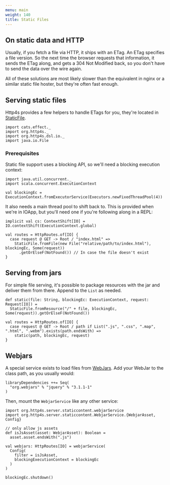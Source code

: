 ```yaml
---
menu: main
weight: 140
title: Static Files
---
```


## On static data and HTTP
Usually, if you fetch a file via HTTP, it ships with an ETag. An ETag specifies
a file version. So the next time the browser requests that information, it sends
the ETag along, and gets a 304 Not Modified back, so you don't have to send the
data over the wire again.

All of these solutions are most likely slower than the equivalent in nginx or a
similar static file hoster, but they're often fast enough.

## Serving static files
Http4s provides a few helpers to handle ETags for you, they're located in [StaticFile].

```tut:book
import cats.effect._
import org.http4s._
import org.http4s.dsl.io._
import java.io.File
```

### Prerequisites

Static file support uses a blocking API, so we'll need a blocking execution
context:

```tut:book:silent
import java.util.concurrent._
import scala.concurrent.ExecutionContext

val blockingEc = ExecutionContext.fromExecutorService(Executors.newFixedThreadPool(4))
```

It also needs a main thread pool to shift back to.  This is provided when
we're in IOApp, but you'll need one if you're following along in a REPL:

```tut:book:silent
implicit val cs: ContextShift[IO] = IO.contextShift(ExecutionContext.global)
```

```tut:book:silent
val routes = HttpRoutes.of[IO] {
  case request @ GET -> Root / "index.html" =>
    StaticFile.fromFile(new File("relative/path/to/index.html"), blockingEc, Some(request))
      .getOrElseF(NotFound()) // In case the file doesn't exist
}
```

## Serving from jars
For simple file serving, it's possible to package resources with the jar and
deliver them from there. Append to the `List` as needed.

```tut:book
def static(file: String, blockingEc: ExecutionContext, request: Request[IO]) =
  StaticFile.fromResource("/" + file, blockingEc, Some(request)).getOrElseF(NotFound())

val routes = HttpRoutes.of[IO] {
  case request @ GET -> Root / path if List(".js", ".css", ".map", ".html", ".webm").exists(path.endsWith) =>
    static(path, blockingEc, request)
}
```

## Webjars

A special service exists to load files from [WebJars](http://www.webjars.org). Add your WebJar to the
class path, as you usually would:

```tut:book:nofail
libraryDependencies ++= Seq(
  "org.webjars" % "jquery" % "3.1.1-1"
)
```

Then, mount the `WebjarService` like any other service:

```tut:book
import org.http4s.server.staticcontent.webjarService
import org.http4s.server.staticcontent.WebjarService.{WebjarAsset, Config}

// only allow js assets
def isJsAsset(asset: WebjarAsset): Boolean =
  asset.asset.endsWith(".js")

val webjars: HttpRoutes[IO] = webjarService(
  Config(
    filter = isJsAsset,
    blockingExecutionContext = blockingEc
  )
)
```

```tut:silent
blockingEc.shutdown()
```

[StaticFile]: ../api/org/http4s/StaticFile$

